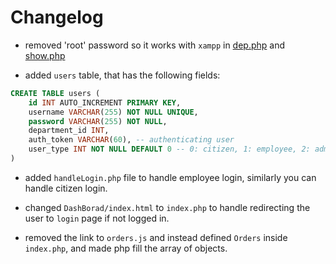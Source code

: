 # Changelog

- removed 'root' password so it works with `xampp` in [dep.php](Dep.php) and [show.php](in/show.php)

- added `users` table, that has the following fields: 
```SQL
CREATE TABLE users (
    id INT AUTO_INCREMENT PRIMARY KEY,
    username VARCHAR(255) NOT NULL UNIQUE,
    password VARCHAR(255) NOT NULL,
    department_id INT,
    auth_token VARCHAR(60), -- authenticating user
    user_type INT NOT NULL DEFAULT 0 -- 0: citizen, 1: employee, 2: admin
)
```

- added `handleLogin.php` file to handle employee login, similarly you can handle citizen login.
- changed `DashBorad/index.html` to `index.php` to handle redirecting the user to `login` page if not logged in.

- removed the link to `orders.js` and instead defined `Orders` inside `index.php`, and made php fill the array of objects.


